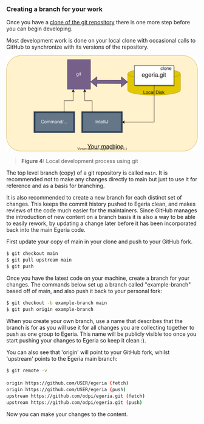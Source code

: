 <!-- SPDX-License-Identifier: CC-BY-4.0 -->
<!-- Copyright Contributors to the ODPi Egeria project 2020. -->

### Creating a branch for your work

Once you have a [clone of the git repository](/education/tutorials/git-and-git-hub-tutorial/overview/#cloning)
there is one more step before you can begin developing. 

Most development work is done on your local clone with occasional calls to GitHub to
synchronize with its versions of the repository.

![Figure 4](/education/tutorials/git-and-git-hub-tutorial/git-development.svg)
> **Figure 4:** Local development process using git

The top level branch (copy) of a git repository is called `main`.
It is recommended not to make any changes directly to main
but just to use it for reference and as a basis for branching.

It is also recommended to create a new branch for each distinct set of changes. This keeps the commit history pushed
to Egeria clean, and makes reviews of the code much easier for the maintainers.
Since GitHub manages the introduction of new content on a branch basis it is also a way to be able to easily rework, by updating a
change later before it has been incorporated back into the main Egeria code.

First update your copy of main in your clone and push to your GitHub fork.

```bash
$ git checkout main
$ git pull upstream main
$ git push
```

Once you have the latest code on your machine, create a branch for your changes. The
commands below set up a branch called "example-branch" based off of main, and also push
it back to your personal fork:

```bash
$ git checkout -b example-branch main
$ git push origin example-branch

```

When you create your own branch, use a name that describes that the branch is for as you will
use it for all changes you are collecting together to push as one group to Egeria.
This name will be publicly visible too once you start pushing your changes
to Egeria so keep it clean :).

You can also see that 'origin' will point to your GitHub fork, whilst 'upstream' points to the Egeria main branch:

```bash
$ git remote -v

origin https://github.com/USER/egeria (fetch)
origin https://github.com/USER/egeria (push)
upstream https://github.com/odpi/egeria.git (fetch)
upstream https://github.com/odpi/egeria.git (push)

```

Now you can make your changes to the content.  


